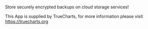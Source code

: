 
Store securely encrypted backups on cloud storage services!

This App is supplied by TrueCharts, for more information please visit https://truecharts.org
